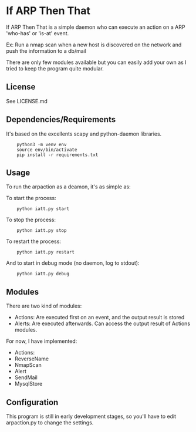 If ARP Then That
================

If ARP Then That is a simple daemon who can execute an
action on a ARP 'who-has' or 'is-at' event.

Ex: Run a nmap scan when a new host is discovered
on the network and push the information to a db/mail

There are only few modules available but you can
easily add your own as I tried to keep the program
quite modular.

License
-------
See LICENSE.md


Dependencies/Requirements
-------------------------
It's based on the excellents scapy and python-daemon 
libraries.

        python3 -m venv env
        source env/bin/activate
        pip install -r requirements.txt

Usage
-----
To run the arpaction as a deamon, it's as simple as:

To start the process:

        python iatt.py start

To stop the process:

        python iatt.py stop

To restart the process:

        python iatt.py restart

And to start in debug mode (no daemon, log to stdout):

        python iatt.py debug


Modules
-------
There are two kind of modules:
 * Actions: Are executed first on an event, and the output result is stored
 * Alerts: Are executed afterwards. Can access the output result of Actions modules.

For now, I have implemented:

 *   Actions:
   * ReverseName
   * NmapScan
 *   Alert
   * SendMail
   * MysqlStore


Configuration
-------------
This program is still in early development stages, so you'll
have to edit arpaction.py to change the settings.
